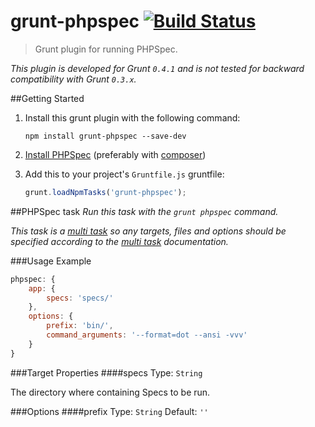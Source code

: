 # grunt-phpspec [![Build Status](https://travis-ci.org/jrcryer/grunt-phpspec.png?branch=master)](https://travis-ci.org/jrcryer/grunt-phpspec)

> Grunt plugin for running PHPSpec.

_This plugin is developed for Grunt `0.4.1` and is not tested for backward compatibility with Grunt `0.3.x`._

##Getting Started
1. Install this grunt plugin with the following command:

    ```shell
    npm install grunt-phpspec --save-dev
    ```


2. [Install PHPSpec](http://phpspec.net/) (preferably with [composer](https://github.com/composer/composer))
3. Add this to your project's `Gruntfile.js` gruntfile:

    ```js
    grunt.loadNpmTasks('grunt-phpspec');
    ```


##PHPSpec task
_Run this task with the `grunt phpspec` command._

_This task is a [multi task][] so any targets, files and options should be specified according to the [multi task][] documentation._

[multi task]: https://github.com/gruntjs/grunt/wiki/Configuring-tasks


###Usage Example

```js
phpspec: {
    app: {
        specs: 'specs/'
    },
    options: {
        prefix: 'bin/',
        command_arguments: '--format=dot --ansi -vvv'
    }
}
```

###Target Properties
####specs
Type: `String`

The directory where containing Specs to be run.

###Options
####prefix
Type: `String`  Default: `''`

